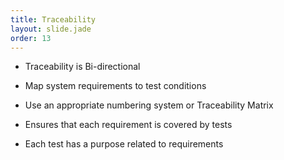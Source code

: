 ```yaml
---
title: Traceability
layout: slide.jade
order: 13
---
```

- Traceability is Bi-directional
- Map system requirements to test conditions
- Use an appropriate numbering system or Traceability Matrix


- Ensures that each requirement is covered by tests
- Each test has a purpose related to requirements
